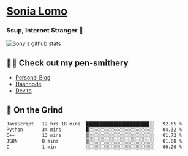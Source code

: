 # [Sonia Lomo](https://sonylomo.github.io/) 
### Ssup, Internet Stranger 🤩

<a href="https://github.com/sonylomo/github-readme-stats">
  <img align="center" src="https://media.giphy.com/media/lU05nFSW6Y2A/giphy.gif" alt="Sony's github stats" />
</a>

## ✍🏾 Check out my pen-smithery
- [Personal Blog](https://www.sonylomo.dev/blog)
- [Hashnode](https://sonylomo.hashnode.dev/)
- [Dev.to](https://dev.to/sonylomo)

## 🤡 On the Grind
<!--START_SECTION:waka-->

```txt
JavaScript   12 hrs 18 mins  ███████████████████████░░   92.65 %
Python       34 mins         █░░░░░░░░░░░░░░░░░░░░░░░░   04.32 %
C++          13 mins         ▒░░░░░░░░░░░░░░░░░░░░░░░░   01.72 %
JSON         8 mins          ▒░░░░░░░░░░░░░░░░░░░░░░░░   01.08 %
C            1 min           ░░░░░░░░░░░░░░░░░░░░░░░░░   00.20 %
```

<!--END_SECTION:waka-->
